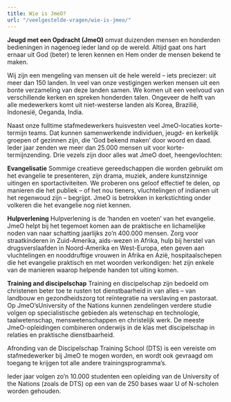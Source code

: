 ```yaml
---
title: Wie is JmeO?
url: "/veelgestelde-vragen/wie-is-jmeo/"
---
```

__Jeugd met een Opdracht (JmeO)__ omvat duizenden mensen en honderden bedieningen in nagenoeg ieder land op de wereld. Altijd gaat ons hart ernaar uit God (beter) te leren kennen en Hem onder de mensen bekend te maken.

Wij zijn een mengeling van mensen uit de hele wereld – iets preciezer: uit meer dan 150 landen. In veel van onze vestigingen werken mensen uit een bonte verzameling van deze landen samen. We komen uit een veelvoud van verschillende kerken en spreken honderden talen. Ongeveer de helft van alle medewerkers komt uit niet-westerse landen als Korea, Brazilië, Indonesië, Oeganda, India.

Naast onze fulltime stafmedewerkers huisvesten veel JmeO-locaties korte-termijn teams. Dat kunnen samenwerkende individuen, jeugd- en kerkelijk groepen of gezinnen zijn, die ‘God bekend maken’ door woord en daad. Ieder jaar zenden we meer dan 25.000 mensen uit voor korte-termijnzending. Drie vezels zijn door alles wat JmeO doet, heengevlochten:

__Evangelisatie__
Sommige creatieve gereedschappen die worden gebruikt om het evangelie te presenteren, zijn drama, muziek, andere kunstzinnige uitingen en sportactiviteiten. We proberen ons geloof effectief te delen, op manieren die het publiek – of het nou tieners, vluchtelingen of indianen uit het regenwoud zijn – begrijpt. JmeO is betrokken in kerkstichting onder volkeren die het evangelie nog niet kennen.

__Hulpverlening__
Hulpverlening is de ‘handen en voeten’ van het evangelie. JmeO helpt bij het tegemoet komen aan de praktische en lichamelijke noden van naar schatting jaarlijks zo’n 400.000 mensen. Zorg voor straatkinderen in Zuid-Amerika, aids-wezen in Afrika, hulp bij herstel van drugsverslaafden in Noord-Amerika en West-Europa, eten geven aan vluchtelingen en nooddruftige vrouwen in Afrika en Azië, hospitaalschepen die het evangelie praktisch en met woorden verkondigen: het zijn enkele van de manieren waarop helpende handen tot uiting komen.

__Training and discipelschap__
Training en discipelschap zijn bedoeld om christenen beter toe te rusten tot dienstbaarheid in van alles – van landbouw en gezondheidszorg tot reïntegratie na verslaving en pastoraat. Op JmeO’sUniversity of the Nations kunnen zendelingen verdere studie volgen op specialistische gebieden als wetenschap en technologie, taalwetenschap, menswetenschappen en christelijk werk. De meeste JmeO-opleidingen combineren onderwijs in de klas met discipelschap in relaties en praktische dienstbaarheid.

Afronding van de Discipelschap Training School (DTS) is een vereiste om stafmedewerker bij JmeO te mogen worden, en wordt ook gevraagd om toegang te krijgen tot alle andere trainingsprogramma’s.

Ieder jaar volgen zo’n 10.000 studenten een opleiding van de University of the Nations (zoals de DTS) op een van de 250 bases waar U of N-scholen worden gehouden.